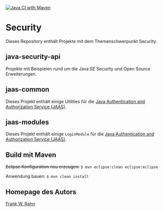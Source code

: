 [![Java CI with Maven](https://github.com/frank-rahn/security/actions/workflows/maven.yml/badge.svg)](https://github.com/frank-rahn/security/actions/workflows/maven.yml)

# Security
Dieses Repository enthält Projekte mit dem Themenschwerpunkt Security.

## java-security-api  
Projekte mit Beispielen rund um die Java SE Security und Open Source Erweiterungen.

## jaas-common
Dieses Projekt enthält einige Utilities für die [Java Authentication and Authorization Service (JAAS)](http://docs.oracle.com/javase/7/docs/technotes/guides/security/jaas/JAASRefGuide.html).

## jaas-modules
Dieses Projekt enthält einige `LoginModule` für die [Java Authentication and Authorization Service (JAAS)](http://docs.oracle.com/javase/7/docs/technotes/guides/security/jaas/JAASRefGuide.html).

## Build mit Maven 
~~Eclipse Konfiguration neu erzeugen:~~ `$ mvn eclipse:clean eclipse:eclipse`

Anwendung bauen: `$ mvn clean install`

## Homepage des Autors
[Frank W. Rahn](https://www.frank-rahn.de)